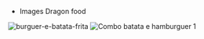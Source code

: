 * Images Dragon food



![burguer-e-batata-frita](https://github.com/Everton10info/imagens/assets/64455494/a10d2602-7500-4c1a-95b2-72ff9070b096)
![Combo batata e hamburguer 1](https://github.com/Everton10info/imagens/assets/64455494/7a6ae25f-c4b7-4911-9bb4-6bf1907f7e1d)
